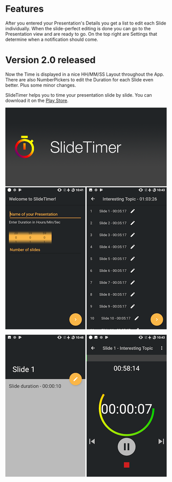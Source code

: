 
# Features
After you entered your Presentation's Details you get a list to edit each Slide individually.
When the slide-perfect editing is done you can go to the Presentation view and are ready to go.
On the top right are Settings that determine when a notification should come.

# Version 2.0 released
Now the Time is displayed in a nice HH/MM/SS Layout throughout the App.
There are also NumberPickers to edit the Duration for each Slide even better.
Plus some minor changes.

SlideTimer helps you to time your presentation slide by slide.
You can download it on the [Play Store](https://play.google.com/store/apps/details?id=com.slidetimer.oli.slidetimer).

![header](img/header.png)
 ![screenshot4](img/screen1.png)
 ![screenshot1](img/screen2.png)


 ![screenshot2](img/screen3.png)
 ![screenshot5](img/screen4.png)
